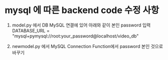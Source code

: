 # mysql 에 따른 backend code 수정 사항

1. model.py 에서 DB MySQL 연결에 있어 아래와 같이 본인 password 입력
   DATABASE_URL = "mysql+pymysql://root:your_password@localhost/video_db"
   
3. newmodel.py 에서 MySQL Connection Function에서 password 본인 것으로 바꾸기
